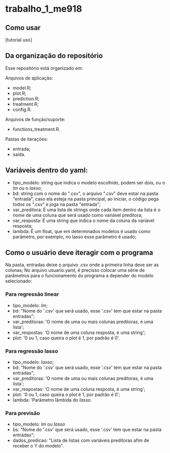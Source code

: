 # trabalho_1_me918

## Como usar

[tutorial uso]

## Da organização do repositório

Esse repositório está organizado em:

Arquivos de aplicação:
- model.R;
- plot.R;
- prediction.R;
- treatment.R;
- config.R.

Arquivos de função/suporte:
- functions_treatment.R.

Pastas de iterações:
- entrada;
- saida.

## Variáveis dentro do yaml:

- tipo_modelo: string que indica o modelo escolhido, podem ser dois, ou o *lm* ou o *lasso*;
- bd: string com o nome do ".csv", o arquivo ".csv" deve estar na pasta "entrada", caso ela esteja na pasta principal, ao iniciar, o código pega todos os ".csv" e joga na pasta "entrada";
- var_preditora: É uma lista de strings onde cada item dentro da lista é o nome de uma coluna que será usado como variável preditora;
- var_resposta: É uma string que indica o nome da coluna da variável resposta;
- lambda: É um float, que em determinados modelos é usado como parâmetro, por exemplo, no lasso esse parâmetro é usado;

## Como o usuário deve iteragir com o programa

Na pasta, entradas deixe o arquivo .csv onde a primeira linha deve ser as colunas; No arquivo usuario.yaml, é precisso colocar uma série de parâmetros para o funcionamento do programa a depender do modelo selecionado:

### **Para regressão linear**

- tipo_modelo: *lm*;
- bd: "Nome do '.csv' que será usado, esse '.csv' tem que estar na pasta entradas";
- var_preditoras: 'O nome de uma ou mais colunas preditoras, é uma lista';
- var_respostas: 'O nome de uma coluna resposta, é uma string';
- plot: '0 ou 1, caso queira o plot é 1, por padrão é 0'.

### **Para regressão lasso**

- tipo_modelo: *lasso*;
- bd: "Nome do '.csv' que será usado, esse '.csv' tem que estar na pasta entradas";
- var_preditoras: 'O nome de uma ou mais colunas preditoras, é uma lista';
- var_respostas: 'O nome de uma coluna resposta, é uma string';
- plot: '0 ou 1, caso queira o plot é 1, por padrão é 0';
- lambda: 'Parâmetro lâmbida do *lasso*.

### **Para previsão**

- tipo_modelo: *lm* ou *lasso*
- bs: "Nome do '.csv' que será usado, esse '.csv' tem que estar na pasta entradas";
- dados_predicao: "Lista de listas com variáveis preditoras afim de receber o Y do modelo".


